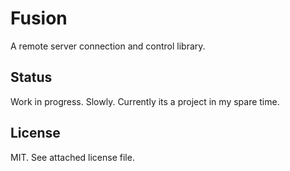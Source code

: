 # Fusion

A remote server connection and control library.

## Status

Work in progress. Slowly. Currently its a project in my spare time. 

## License

MIT. See attached license file.
